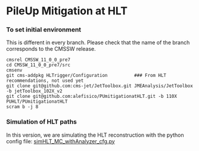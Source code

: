# PileUp Mitigation at HLT

### To set initial environment

This is different in every branch. Please check that the name of the branch corresponds to the CMSSW release.

```
cmsrel CMSSW_11_0_0_pre7
cd CMSSW_11_0_0_pre7/src
cmsenv
git cms-addpkg HLTrigger/Configuration          ### From HLT recommendations, not used yet
git clone git@github.com:cms-jet/JetToolbox.git JMEAnalysis/JetToolbox -b jetToolbox_102X_v2
git clone git@github.com:alefisico/PUmitigationatHLT.git -b 110X PUHLT/PUmitigationatHLT
scram b -j 8 
```

### Simulation of HLT paths

In this version, we are simulating the HLT reconstruction with the python config file: [simHLT_MC_withAnalyzer_cfg.py](test/simHLT_MC_withAnalyzer_cfg.py)
